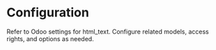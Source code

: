 # Configuration

Refer to Odoo settings for html_text. Configure related models, access rights, and options as needed.
